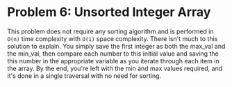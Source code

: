 <!--
Problem 6: Unsorted Integer Array

Provide an explanation for your answer, clearly organizing your thoughts into
concise and easy-to-understand language.

Focus on explaining the reasoning behind your decisions rather than giving a 
detailed description of the code. For instance, why did you choose a particular 
data structure? Additionally, discuss the efficiency of your solution in terms 
of time and space complexity. If necessary, you can support your explanation 
with code snippets or mathematical formulas. For guidance on how to write 
formulas in markdown, refer to https://docs.github.com/en/get-started/writing-on-github/working-with-advanced-formatting/writing-mathematical-expressions.
-->

# Problem 6: Unsorted Integer Array

This problem does not require any sorting algorithm and is performed in `O(n)` time complexity with `O(1)` space complexity. There isn't much to this solution to explain. You simply save the first integer as both the max_val and the min_val, then compare each number to this initial value and saving the this number in the appropriate variable as you iterate through each item in the array. By the end, you're left with the min and max values required, and it's done in a single traversal with no need for sorting.

